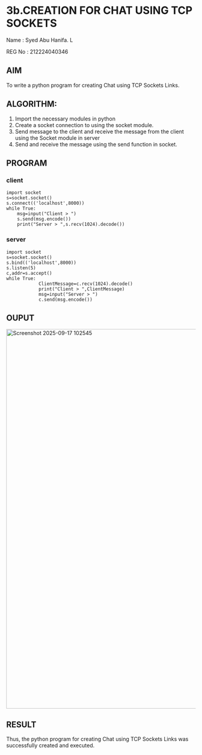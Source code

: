 # 3b.CREATION FOR CHAT USING TCP SOCKETS

Name : Syed Abu Hanifa. L

REG No : 212224040346

## AIM
To write a python program for creating Chat using TCP Sockets Links.
## ALGORITHM:
1. Import the necessary modules in python
2. Create a socket connection to using the socket module.
3. Send message to the client and receive the message from the client using the Socket module in
 server
4. Send and receive the message using the send function in socket.
## PROGRAM
### client
```
import socket 
s=socket.socket() 
s.connect(('localhost',8000)) 
while True: 
    msg=input("Client > ") 
    s.send(msg.encode()) 
    print("Server > ",s.recv(1024).decode())
```
### server
```
import socket 
s=socket.socket() 
s.bind(('localhost',8000)) 
s.listen(5) 
c,addr=s.accept() 
while True: 
            ClientMessage=c.recv(1024).decode() 
            print("Client > ",ClientMessage) 
            msg=input("Server > ") 
            c.send(msg.encode())
```
## OUPUT

<img width="1920" height="1008" alt="Screenshot 2025-09-17 102545" src="https://github.com/user-attachments/assets/e97a2602-c3cc-468c-a281-b396f4e7c52b" />

## RESULT
Thus, the python program for creating Chat using TCP Sockets Links was successfully 
created and executed.
